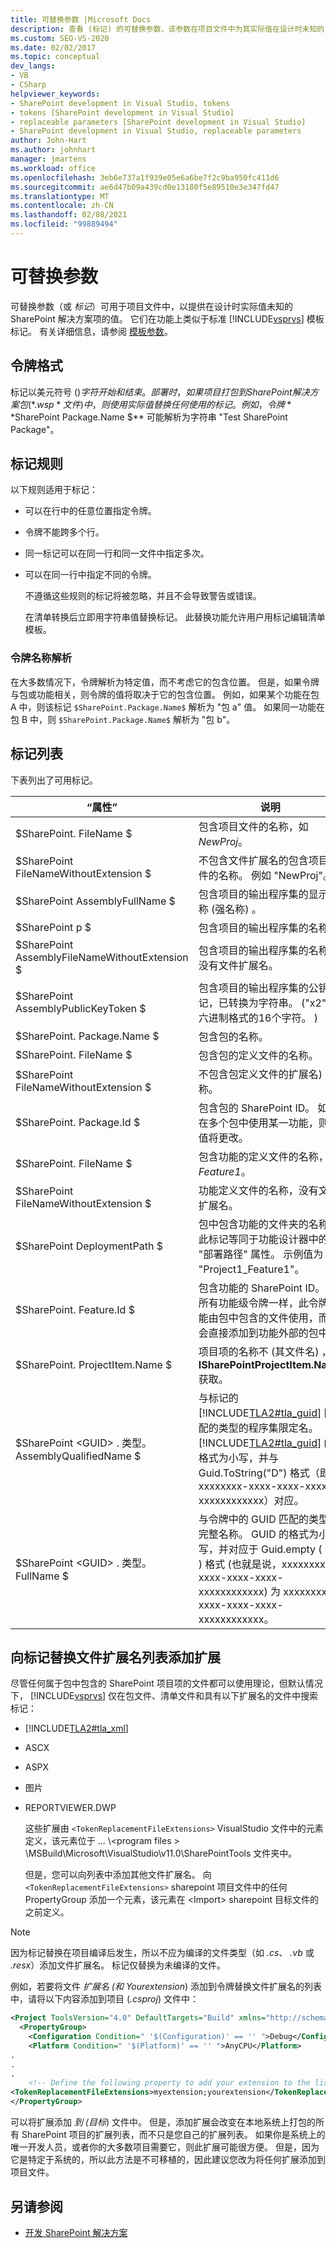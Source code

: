 ```yaml
---
title: 可替换参数 |Microsoft Docs
description: 查看 (标记) 的可替换参数，该参数在项目文件中为其实际值在设计时未知的 SharePoint 解决方案项指定值。
ms.custom: SEO-VS-2020
ms.date: 02/02/2017
ms.topic: conceptual
dev_langs:
- VB
- CSharp
helpviewer_keywords:
- SharePoint development in Visual Studio, tokens
- tokens [SharePoint development in Visual Studio]
- replaceable parameters [SharePoint development in Visual Studio]
- SharePoint development in Visual Studio, replaceable parameters
author: John-Hart
ms.author: johnhart
manager: jmartens
ms.workload: office
ms.openlocfilehash: 3eb6e737a1f939e05e6a6be7f2c9ba950fc411d6
ms.sourcegitcommit: ae6d47b09a439cd0e13180f5e89510e3e347fd47
ms.translationtype: MT
ms.contentlocale: zh-CN
ms.lasthandoff: 02/08/2021
ms.locfileid: "99889494"
---
```

# <a name="replaceable-parameters"></a>可替换参数
  可替换参数（或 *标记*）可用于项目文件中，以提供在设计时实际值未知的 SharePoint 解决方案项的值。 它们在功能上类似于标准 [!INCLUDE[vsprvs](../sharepoint/includes/vsprvs-md.md)] 模板标记。 有关详细信息，请参阅 [模板参数](../ide/template-parameters.md)。

## <a name="token-format"></a>令牌格式
 标记以美元符号 ($) 字符开始和结束。 部署时，如果项目打包到 SharePoint 解决方案包 (*.wsp* 文件) 中，则使用实际值替换任何使用的标记。 例如，令牌 **$SharePoint Package.Name $** 可能解析为字符串 "Test SharePoint Package"。

## <a name="token-rules"></a>标记规则
 以下规则适用于标记：

- 可以在行中的任意位置指定令牌。

- 令牌不能跨多个行。

- 同一标记可以在同一行和同一文件中指定多次。

- 可以在同一行中指定不同的令牌。

  不遵循这些规则的标记将被忽略，并且不会导致警告或错误。

  在清单转换后立即用字符串值替换标记。 此替换功能允许用户用标记编辑清单模板。

### <a name="token-name-resolution"></a>令牌名称解析
 在大多数情况下，令牌解析为特定值，而不考虑它的包含位置。 但是，如果令牌与包或功能相关，则令牌的值将取决于它的包含位置。 例如，如果某个功能在包 A 中，则该标记 `$SharePoint.Package.Name$` 解析为 "包 a" 值。 如果同一功能在包 B 中，则 `$SharePoint.Package.Name$` 解析为 "包 b"。

## <a name="tokens-list"></a>标记列表
 下表列出了可用标记。

|“属性”|说明|
|----------|-----------------|
|$SharePoint. FileName $|包含项目文件的名称，如 *NewProj*。|
|$SharePoint FileNameWithoutExtension $|不包含文件扩展名的包含项目文件的名称。 例如 "NewProj"。|
|$SharePoint AssemblyFullName $|包含项目的输出程序集的显示名称 (强名称) 。|
|$SharePoint p $|包含项目的输出程序集的名称。|
|$SharePoint AssemblyFileNameWithoutExtension $|包含项目的输出程序集的名称，没有文件扩展名。|
|$SharePoint AssemblyPublicKeyToken $|包含项目的输出程序集的公钥标记，已转换为字符串。  ("x2" 十六进制格式的16个字符。 ) |
|$SharePoint. Package.Name $|包含包的名称。|
|$SharePoint. FileName $|包含包的定义文件的名称。|
|$SharePoint FileNameWithoutExtension $|不包含包定义文件的扩展名)  (名称。|
|$SharePoint. Package.Id $|包含包的 SharePoint ID。 如果在多个包中使用某一功能，则此值将更改。|
|$SharePoint. FileName $|包含功能的定义文件的名称，如 *Feature1*。|
|$SharePoint FileNameWithoutExtension $|功能定义文件的名称，没有文件扩展名。|
|$SharePoint DeploymentPath $|包中包含功能的文件夹的名称。 此标记等同于功能设计器中的 "部署路径" 属性。 示例值为 "Project1_Feature1"。|
|$SharePoint. Feature.Id $|包含功能的 SharePoint ID。 与所有功能级令牌一样，此令牌只能由包中包含的文件使用，而不会直接添加到功能外部的包中。|
|$SharePoint. ProjectItem.Name $|项目项的名称不 (其文件名) ，从 **ISharePointProjectItem.Name** 获取。|
|$SharePoint \<GUID> . 类型。AssemblyQualifiedName $|与标记的 [!INCLUDE[TLA2#tla_guid](../sharepoint/includes/tla2sharptla-guid-md.md)] 匹配的类型的程序集限定名。 [!INCLUDE[TLA2#tla_guid](../sharepoint/includes/tla2sharptla-guid-md.md)] 的格式为小写，并与 Guid.ToString("D") 格式（即 xxxxxxxx-xxxx-xxxx-xxxx-xxxxxxxxxxxx）对应。|
|$SharePoint \<GUID> . 类型。FullName $|与令牌中的 GUID 匹配的类型的完整名称。 GUID 的格式为小写，并对应于 Guid.empty ( "D" ) 格式 (也就是说，xxxxxxxx-xxxx-xxxx-xxxx-xxxxxxxxxxxx) 为 xxxxxxxx-xxxx-xxxx-xxxx-xxxxxxxxxxxx。|

## <a name="add-extensions-to-the-token-replacement-file-extensions-list"></a>向标记替换文件扩展名列表添加扩展
 尽管任何属于包中包含的 SharePoint 项目项的文件都可以使用理论，但默认情况下， [!INCLUDE[vsprvs](../sharepoint/includes/vsprvs-md.md)] 仅在包文件、清单文件和具有以下扩展名的文件中搜索标记：

- [!INCLUDE[TLA2#tla_xml](../sharepoint/includes/tla2sharptla-xml-md.md)]

- ASCX

- ASPX

- 图片

- REPORTVIEWER.DWP

  这些扩展由 `<TokenReplacementFileExtensions>` VisualStudio 文件中的元素定义，该元素位于 ... \\<program files \> \MSBuild\Microsoft\VisualStudio\v11.0\SharePointTools 文件夹中。

  但是，您可以向列表中添加其他文件扩展名。 向 `<TokenReplacementFileExtensions>` sharepoint 项目文件中的任何 PropertyGroup 添加一个元素，该元素在 \<Import> sharepoint 目标文件的之前定义。

> [!NOTE]
> 因为标记替换在项目编译后发生，所以不应为编译的文件类型（如 *.cs*、 *.vb* 或 *.resx*）添加文件扩展名。 标记仅替换为未编译的文件。

 例如，若要将文件 *扩展名 (和* *Yourextension*) 添加到令牌替换文件扩展名的列表中，请将以下内容添加到项目 (*.csproj*) 文件中：

```xml
<Project ToolsVersion="4.0" DefaultTargets="Build" xmlns="http://schemas.microsoft.com/developer/msbuild/2003">
  <PropertyGroup>
    <Configuration Condition=" '$(Configuration)' == '' ">Debug</Configuration>
    <Platform Condition=" '$(Platform)' == '' ">AnyCPU</Platform>
.
.
.
    <!-- Define the following property to add your extension to the list of token replacement file extensions.  -->
<TokenReplacementFileExtensions>myextension;yourextension</TokenReplacementFileExtensions>
</PropertyGroup>
```

 可以将扩展添加 *到 (目标*) 文件中。 但是，添加扩展会改变在本地系统上打包的所有 SharePoint 项目的扩展列表，而不只是您自己的扩展列表。 如果你是系统上的唯一开发人员，或者你的大多数项目需要它，则此扩展可能很方便。 但是，因为它是特定于系统的，所以此方法是不可移植的，因此建议您改为将任何扩展添加到项目文件。

## <a name="see-also"></a>另请参阅
- [开发 SharePoint 解决方案](../sharepoint/developing-sharepoint-solutions.md)
